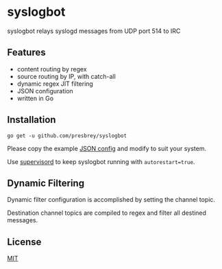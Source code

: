 # syslogbot

syslogbot relays syslogd messages from UDP port 514 to IRC

## Features

* content routing by regex
* source routing by IP, with catch-all
* dynamic regex JIT filtering
* JSON configuration
* written in Go

## Installation

`go get -u github.com/presbrey/syslogbot`

Please copy the example [JSON config](example.json) and modify to suit your system.

Use [supervisord](http://supervisord.org) to keep syslogbot running with `autorestart=true`.

## Dynamic Filtering

Dynamic filter configuration is accomplished by setting the channel topic.

Destination channel topics are compiled to regex and filter all destined messages.

## License

[MIT](http://joe.mit-license.org)
